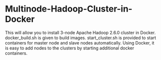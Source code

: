 # Multinode-Hadoop-Cluster-in-Docker
This will allow you to install 3-node Apache Hadoop 2.6.0 cluster in Docker. docker_build.sh is given to build images. start_cluster.sh is provided to start containers for master node and slave nodes automatically. Using Docker, it is easy to add nodes to the clusters by starting additional docker containers. 
